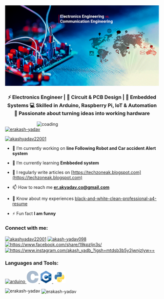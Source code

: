 ![logo](https://github.com/ErAkash-yadav/ErAkash-yadav/blob/main/Electronics_Engineering_vs._Communication_Engineering-JU-FET.jpg)
<h3 align="center">⚡ Electronics Engineer | 🔧 Circuit & PCB Design | 📡 Embedded Systems 💻 Skilled in Arduino, Raspberry Pi, IoT & Automation 🚀 Passionate about turning ideas into working hardware</h3>

<img align="right" alt="coading" width="400" src="https://www.google.com/url?sa=i&url=https%3A%2F%2Fdesignbyebrahim.com%2Fprojects%2Fenph_253_competition&psig=AOvVaw3Ll_utM3yHEcHXIRMRZfM7&ust=1758342470844000&source=images&cd=vfe&opi=89978449&ved=0CBQQjRxqFwoTCNi5gKn-448DFQAAAAAdAAAAABAM">

<p align="left"> <a href="https://github.com/ryo-ma/github-profile-trophy"><img src="https://github-profile-trophy.vercel.app/?username=erakash-yadav" alt="erakash-yadav" /></a> </p>

<p align="left"> <a href="https://twitter.com/akashyadav22001" target="blank"><img src="https://img.shields.io/twitter/follow/akashyadav22001?logo=twitter&style=for-the-badge" alt="akashyadav22001" /></a> </p>

- 🔭 I’m currently working on **line Following Robot and Car accident Alert system**

- 🌱 I’m currently learning **Embbeded system**

- 📝 I regularly write articles on [https://techzoneak.blogspot.com](https://techzoneak.blogspot.com)

- 📫 How to reach me **er.akyadav.co@gmail.com**

- 📄 Know about my experiences [black-and-white-clean-professional-a4-resume](black-and-white-clean-professional-a4-resume)

- ⚡ Fun fact **I am funny**

<h3 align="left">Connect with me:</h3>
<p align="left">
<a href="https://twitter.com/akashyadav22001" target="blank"><img align="center" src="https://raw.githubusercontent.com/rahuldkjain/github-profile-readme-generator/master/src/images/icons/Social/twitter.svg" alt="akashyadav22001" height="30" width="40" /></a>
<a href="https://linkedin.com/in/akash-yadav098" target="blank"><img align="center" src="https://raw.githubusercontent.com/rahuldkjain/github-profile-readme-generator/master/src/images/icons/Social/linked-in-alt.svg" alt="akash-yadav098" height="30" width="40" /></a>
<a href="https://fb.com/https://www.facebook.com/share/19kpzljn3s/" target="blank"><img align="center" src="https://raw.githubusercontent.com/rahuldkjain/github-profile-readme-generator/master/src/images/icons/Social/facebook.svg" alt="https://www.facebook.com/share/19kpzljn3s/" height="30" width="40" /></a>
<a href="https://instagram.com/https://www.instagram.com/akash_yadb_?igsh=mtdsb3b5y2jwnjzlyw==" target="blank"><img align="center" src="https://raw.githubusercontent.com/rahuldkjain/github-profile-readme-generator/master/src/images/icons/Social/instagram.svg" alt="https://www.instagram.com/akash_yadb_?igsh=mtdsb3b5y2jwnjzlyw==" height="30" width="40" /></a>
</p>

<h3 align="left">Languages and Tools:</h3>
<p align="left"> <a href="https://www.arduino.cc/" target="_blank" rel="noreferrer"> <img src="https://cdn.worldvectorlogo.com/logos/arduino-1.svg" alt="arduino" width="40" height="40"/> </a> <a href="https://www.cprogramming.com/" target="_blank" rel="noreferrer"> <img src="https://raw.githubusercontent.com/devicons/devicon/master/icons/c/c-original.svg" alt="c" width="40" height="40"/> </a> <a href="https://www.w3schools.com/cpp/" target="_blank" rel="noreferrer"> <img src="https://raw.githubusercontent.com/devicons/devicon/master/icons/cplusplus/cplusplus-original.svg" alt="cplusplus" width="40" height="40"/> </a> <a href="https://www.python.org" target="_blank" rel="noreferrer"> <img src="https://raw.githubusercontent.com/devicons/devicon/master/icons/python/python-original.svg" alt="python" width="40" height="40"/> </a> </p>

<p><img align="left" src="https://github-readme-stats.vercel.app/api/top-langs?username=erakash-yadav&show_icons=true&locale=en&layout=compact" alt="erakash-yadav" /></p>

<p>&nbsp;<img align="center" src="https://github-readme-stats.vercel.app/api?username=erakash-yadav&show_icons=true&locale=en" alt="erakash-yadav" /></p>
